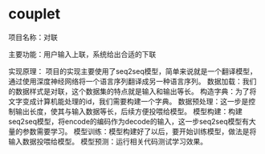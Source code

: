# couplet

项目名称：对联

主要功能：用户输入上联，系统给出合适的下联

实现原理：
     项目的实现主要使用了seq2seq模型，简单来说就是一个翻译模型，通过使用深度神经网络将一个语言序列翻译成另一种语言序列。
     数据加载：我们的数据样式是对联，这个数据集的特点就是输入和输出等长。
     构造字典：为了将文字变成计算机能处理的id，我们需要构建一个字典。
     数据预处理：这一步是控制输出长度，使其与输入数据等长，后续方便投喂给模型。
     模型构建：构建seq2seq模型，将encode的编码作为decode的输入，这一步seq2seq模型有大量的参数需要学习。
     模型训练：模型构建好了以后，要开始训练模型，做法是将输入数据投喂给模型。 模型预测：运行相关代码测试学习效果。
